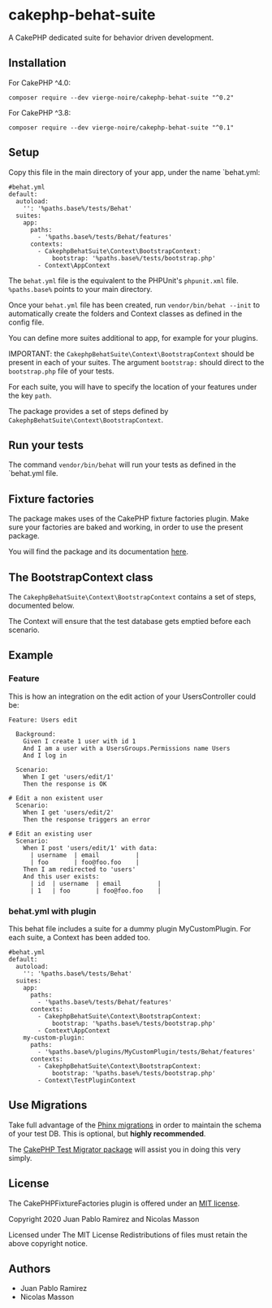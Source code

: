 # cakephp-behat-suite
A CakePHP dedicated suite for behavior driven development.

## Installation
For CakePHP ^4.0:
```
composer require --dev vierge-noire/cakephp-behat-suite "^0.2"
```

For CakePHP ^3.8:
```
composer require --dev vierge-noire/cakephp-behat-suite "^0.1"
```

## Setup

Copy this file in the main directory of your app, under the name `behat.yml:
```
#behat.yml
default:
  autoload:
    '': '%paths.base%/tests/Behat'
  suites:
    app:
      paths:
        - '%paths.base%/tests/Behat/features'
      contexts:
        - CakephpBehatSuite\Context\BootstrapContext:
            bootstrap: '%paths.base%/tests/bootstrap.php'
        - Context\AppContext
```

The `behat.yml` file is the equivalent to the PHPUnit's `phpunit.xml` file. `%paths.base%` points to your main directory.

Once your `behat.yml` file has been created, run `vendor/bin/behat --init` to automatically create the folders and Context
classes as defined in the config file.

You can define more suites additional to app, for example for your plugins.

IMPORTANT: the `CakephpBehatSuite\Context\BootstrapContext` should be present in each of your suites.
The argument `bootstrap:` should direct to the `bootstrap.php` file of your tests.
 
For each suite, you will have to specify the location of your features under the key `path`. 

The package provides a set of steps defined by `CakephpBehatSuite\Context\BootstrapContext`.

## Run your tests
The command `vendor/bin/behat` will run your tests as defined in the `behat.yml file.

## Fixture factories
The package makes uses of the CakePHP fixture factories plugin. Make sure your factories are
baked and working, in order to use the present package.

You will find the package and its documentation [here](https://github.com/vierge-noire/cakephp-fixture-factories).

## The BootstrapContext class
The `CakephpBehatSuite\Context\BootstrapContext` contains a set of steps, documented below.

The Context will ensure that the test database gets emptied before each scenario.

## Example
### Feature
This is how an integration on the edit action of your UsersController could be: 
```
Feature: Users edit

  Background:
    Given I create 1 user with id 1
    And I am a user with a UsersGroups.Permissions name Users
    And I log in

  Scenario:
    When I get 'users/edit/1'
    Then the response is OK

# Edit a non existent user
  Scenario:
    When I get 'users/edit/2'
    Then the response triggers an error
    
# Edit an existing user
  Scenario:
    When I post 'users/edit/1' with data:
      | username  | email          |
      | foo       | foo@foo.foo    |
    Then I am redirected to 'users'
    And this user exists:
      | id  | username  | email          |
      | 1   | foo       | foo@foo.foo    |

```

### behat.yml with plugin

This behat file includes a suite for a dummy plugin MyCustomPlugin. For each suite, a Context has been added too.

```
#behat.yml
default:
  autoload:
    '': '%paths.base%/tests/Behat'
  suites:
    app:
      paths:
        - '%paths.base%/tests/Behat/features'
      contexts:
        - CakephpBehatSuite\Context\BootstrapContext:
            bootstrap: '%paths.base%/tests/bootstrap.php'
        - Context\AppContext
    my-custom-plugin:
      paths:
        - '%paths.base%/plugins/MyCustomPlugin/tests/Behat/features'
      contexts:
        - CakephpBehatSuite\Context\BootstrapContext:
            bootstrap: '%paths.base%/tests/bootstrap.php'
        - Context\TestPluginContext
```

## Use Migrations

Take full advantage of the [Phinx migrations](https://book.cakephp.org/migrations/3/en/index.html) in order to maintain the schema
of your test DB. This is optional, but __highly recommended__.

The [CakePHP Test Migrator package](https://github.com/vierge-noire/cakephp-test-migrator) will assist you in doing this very simply.


## License

The CakePHPFixtureFactories plugin is offered under an [MIT license](https://opensource.org/licenses/mit-license.php).

Copyright 2020 Juan Pablo Ramirez and Nicolas Masson

Licensed under The MIT License Redistributions of files must retain the above copyright notice.

## Authors
* Juan Pablo Ramirez
* Nicolas Masson

